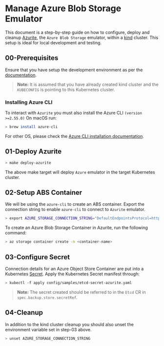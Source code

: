 # Manage Azure Blob Storage Emulator

This document is a step-by-step guide on how to configure, deploy and cleanup [Azurite](https://github.com/Azure/Azurite#introduction), the `Azure Blob Storage` emulator, within a [kind](https://kind.sigs.k8s.io/) cluster. This setup is ideal for local development and testing.

## 00-Prerequisites

Ensure that you have setup the development environment as per the [documentation](../prepare-dev-environment.md).

> **Note:** It is assumed that you have already created kind cluster and the `KUBECONFIG` is pointing to this Kubernetes cluster.

### Installing Azure CLI

To interact with `Azurite` you must also install the Azure CLI `(version >=2.55.0)`
On macOS run:

```bash
> brew install azure-cli
```

For other OS, please check the [Azure CLI installation documentation](https://learn.microsoft.com/en-us/cli/azure/install-azure-cli).

## 01-Deploy Azurite

```bash
> make deploy-azurite
```

The above make target will deploy `Azure` emulator in the target Kubernetes cluster.

## 02-Setup ABS Container

We will be using the `azure-cli` to create an ABS container. Export the connection string to enable `azure-cli` to connect to `Azurite` emulator.
```bash
> export AZURE_STORAGE_CONNECTION_STRING="DefaultEndpointsProtocol=http;AccountName=devstoreaccount1;AccountKey=Eby8vdM02xNOcqFlqUwJPLlmEtlCDXJ1OUzFT50uSRZ6IFsuFq2UVErCz4I6tq/K1SZFPTOtr/KBHBeksoGMGw==;BlobEndpoint=http://127.0.0.1:10000/devstoreaccount1;"
```

To create an Azure Blob Storage Container in Azurite, run the following command:
```bash
> az storage container create -n <container-name>
```

## 03-Configure Secret

Connection details for an Azure Object Store Container are put into a Kubernetes [Secret](https://kubernetes.io/docs/concepts/configuration/secret/). Apply the Kubernetes Secret manifest through:
```bash
> kubectl -f apply config/samples/etcd-secret-azurite.yaml
```

> **Note:** The secret created should be referred to in the `Etcd` CR in `spec.backup.store.secretRef`.

## 04-Cleanup

In addition to the kind cluster cleanup you should also unset the environment variable set in step-03 above.
```bash
> unset AZURE_STORAGE_CONNECTION_STRING
```

